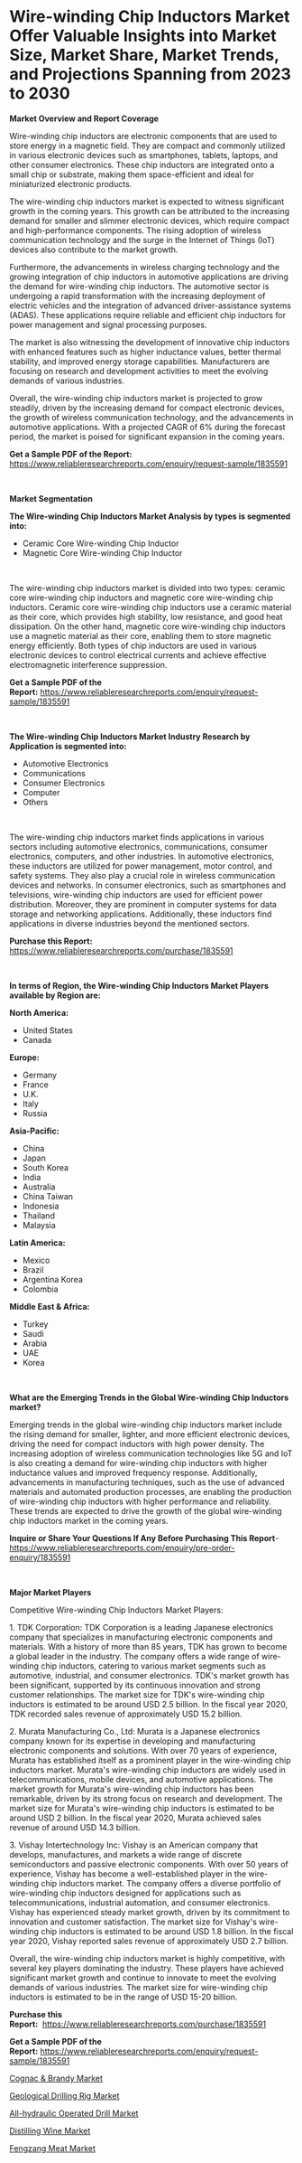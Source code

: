 <p><h1>Wire-winding Chip Inductors Market Offer Valuable Insights into Market Size, Market Share, Market Trends, and Projections Spanning from 2023 to 2030</h1></p><p><strong>Market Overview and Report Coverage</strong></p>
<p><p>Wire-winding chip inductors are electronic components that are used to store energy in a magnetic field. They are compact and commonly utilized in various electronic devices such as smartphones, tablets, laptops, and other consumer electronics. These chip inductors are integrated onto a small chip or substrate, making them space-efficient and ideal for miniaturized electronic products.</p><p>The wire-winding chip inductors market is expected to witness significant growth in the coming years. This growth can be attributed to the increasing demand for smaller and slimmer electronic devices, which require compact and high-performance components. The rising adoption of wireless communication technology and the surge in the Internet of Things (IoT) devices also contribute to the market growth.</p><p>Furthermore, the advancements in wireless charging technology and the growing integration of chip inductors in automotive applications are driving the demand for wire-winding chip inductors. The automotive sector is undergoing a rapid transformation with the increasing deployment of electric vehicles and the integration of advanced driver-assistance systems (ADAS). These applications require reliable and efficient chip inductors for power management and signal processing purposes.</p><p>The market is also witnessing the development of innovative chip inductors with enhanced features such as higher inductance values, better thermal stability, and improved energy storage capabilities. Manufacturers are focusing on research and development activities to meet the evolving demands of various industries.</p><p>Overall, the wire-winding chip inductors market is projected to grow steadily, driven by the increasing demand for compact electronic devices, the growth of wireless communication technology, and the advancements in automotive applications. With a projected CAGR of 6% during the forecast period, the market is poised for significant expansion in the coming years.</p></p>
<p><strong>Get a Sample PDF of the Report:</strong> <a href="https://www.reliableresearchreports.com/enquiry/request-sample/1835591">https://www.reliableresearchreports.com/enquiry/request-sample/1835591</a></p>
<p>&nbsp;</p>
<p><strong>Market Segmentation</strong></p>
<p><strong>The Wire-winding Chip Inductors Market Analysis by types is segmented into:</strong></p>
<p><ul><li>Ceramic Core Wire-winding Chip Inductor</li><li>Magnetic Core Wire-winding Chip Inductor</li></ul></p>
<p>&nbsp;</p>
<p><p>The wire-winding chip inductors market is divided into two types: ceramic core wire-winding chip inductors and magnetic core wire-winding chip inductors. Ceramic core wire-winding chip inductors use a ceramic material as their core, which provides high stability, low resistance, and good heat dissipation. On the other hand, magnetic core wire-winding chip inductors use a magnetic material as their core, enabling them to store magnetic energy efficiently. Both types of chip inductors are used in various electronic devices to control electrical currents and achieve effective electromagnetic interference suppression.</p></p>
<p><strong>Get a Sample PDF of the Report:</strong>&nbsp;<a href="https://www.reliableresearchreports.com/enquiry/request-sample/1835591">https://www.reliableresearchreports.com/enquiry/request-sample/1835591</a></p>
<p>&nbsp;</p>
<p><strong>The Wire-winding Chip Inductors Market Industry Research by Application is segmented into:</strong></p>
<p><ul><li>Automotive Electronics</li><li>Communications</li><li>Consumer Electronics</li><li>Computer</li><li>Others</li></ul></p>
<p>&nbsp;</p>
<p><p>The wire-winding chip inductors market finds applications in various sectors including automotive electronics, communications, consumer electronics, computers, and other industries. In automotive electronics, these inductors are utilized for power management, motor control, and safety systems. They also play a crucial role in wireless communication devices and networks. In consumer electronics, such as smartphones and televisions, wire-winding chip inductors are used for efficient power distribution. Moreover, they are prominent in computer systems for data storage and networking applications. Additionally, these inductors find applications in diverse industries beyond the mentioned sectors.</p></p>
<p><strong>Purchase this Report:</strong>&nbsp; <a href="https://www.reliableresearchreports.com/purchase/1835591">https://www.reliableresearchreports.com/purchase/1835591</a></p>
<p>&nbsp;</p>
<p><strong>In terms of Region, the Wire-winding Chip Inductors Market Players available by Region are:</strong></p>
<p>
    <p> <strong> North America: </strong>
        <ul>
            <li>United States</li>
            <li>Canada</li>
        </ul>
        </p> 
    <p> <strong> Europe: </strong>
        <ul>
            <li>Germany</li>
            <li>France</li>
            <li>U.K.</li>
            <li>Italy</li>
            <li>Russia</li>
        </ul>
        </p> 
    <p> <strong> Asia-Pacific: </strong>
        <ul>
            <li>China</li>
            <li>Japan</li>
            <li>South Korea</li>
            <li>India</li>
            <li>Australia</li>
            <li>China Taiwan</li>
            <li>Indonesia</li>
            <li>Thailand</li>
            <li>Malaysia</li>
        </ul>
        </p> 
    <p> <strong> Latin America: </strong>
        <ul>
            <li>Mexico</li>
            <li>Brazil</li>
            <li>Argentina Korea</li>
            <li>Colombia</li>
        </ul>
        </p> 
    <p> <strong> Middle East & Africa: </strong>
        <ul>
            <li>Turkey</li>
            <li>Saudi</li>
            <li>Arabia</li>
            <li>UAE</li>
            <li>Korea</li>
        </ul>
    </p>
    </p>
<p>&nbsp;</p>
<p><strong>What are the Emerging Trends in the Global Wire-winding Chip Inductors market?</strong></p>
<p><p>Emerging trends in the global wire-winding chip inductors market include the rising demand for smaller, lighter, and more efficient electronic devices, driving the need for compact inductors with high power density. The increasing adoption of wireless communication technologies like 5G and IoT is also creating a demand for wire-winding chip inductors with higher inductance values and improved frequency response. Additionally, advancements in manufacturing techniques, such as the use of advanced materials and automated production processes, are enabling the production of wire-winding chip inductors with higher performance and reliability. These trends are expected to drive the growth of the global wire-winding chip inductors market in the coming years.</p></p>
<p><strong>Inquire or Share Your Questions If Any Before Purchasing This Report</strong>- <a href="https://www.reliableresearchreports.com/enquiry/pre-order-enquiry/1835591">https://www.reliableresearchreports.com/enquiry/pre-order-enquiry/1835591</a></p>
<p>&nbsp;</p>
<p><strong>Major Market Players</strong></p>
<p><p>Competitive Wire-winding Chip Inductors Market Players:</p><p>1. TDK Corporation: TDK Corporation is a leading Japanese electronics company that specializes in manufacturing electronic components and materials. With a history of more than 85 years, TDK has grown to become a global leader in the industry. The company offers a wide range of wire-winding chip inductors, catering to various market segments such as automotive, industrial, and consumer electronics. TDK's market growth has been significant, supported by its continuous innovation and strong customer relationships. The market size for TDK's wire-winding chip inductors is estimated to be around USD 2.5 billion. In the fiscal year 2020, TDK recorded sales revenue of approximately USD 15.2 billion.</p><p>2. Murata Manufacturing Co., Ltd: Murata is a Japanese electronics company known for its expertise in developing and manufacturing electronic components and solutions. With over 70 years of experience, Murata has established itself as a prominent player in the wire-winding chip inductors market. Murata's wire-winding chip inductors are widely used in telecommunications, mobile devices, and automotive applications. The market growth for Murata's wire-winding chip inductors has been remarkable, driven by its strong focus on research and development. The market size for Murata's wire-winding chip inductors is estimated to be around USD 2 billion. In the fiscal year 2020, Murata achieved sales revenue of around USD 14.3 billion.</p><p>3. Vishay Intertechnology Inc: Vishay is an American company that develops, manufactures, and markets a wide range of discrete semiconductors and passive electronic components. With over 50 years of experience, Vishay has become a well-established player in the wire-winding chip inductors market. The company offers a diverse portfolio of wire-winding chip inductors designed for applications such as telecommunications, industrial automation, and consumer electronics. Vishay has experienced steady market growth, driven by its commitment to innovation and customer satisfaction. The market size for Vishay's wire-winding chip inductors is estimated to be around USD 1.8 billion. In the fiscal year 2020, Vishay reported sales revenue of approximately USD 2.7 billion.</p><p>Overall, the wire-winding chip inductors market is highly competitive, with several key players dominating the industry. These players have achieved significant market growth and continue to innovate to meet the evolving demands of various industries. The market size for wire-winding chip inductors is estimated to be in the range of USD 15-20 billion.</p></p>
<p><strong>Purchase this Report:</strong>&nbsp;&nbsp;<a href="https://www.reliableresearchreports.com/purchase/1835591">https://www.reliableresearchreports.com/purchase/1835591</a></p>
<p></p>
<p><strong>Get a Sample PDF of the Report:</strong>&nbsp;<a href="https://www.reliableresearchreports.com/enquiry/request-sample/1835591">https://www.reliableresearchreports.com/enquiry/request-sample/1835591</a></p>
<p><p><a href="https://www.linkedin.com/pulse/cognac-amp-brandy-market-insights-players-forecast-till-2030/">Cognac & Brandy Market</a></p><p><a href="https://medium.com/@vallieemard78/geological-drilling-rig-market-size-cagr-trends-2024-2030-0e02f3050895">Geological Drilling Rig Market</a></p><p><a href="https://medium.com/@marcoshoppe2023/all-hydraulic-operated-drill-market-report-reveals-the-latest-trends-and-growth-opportunities-of-dea2b10d4891">All-hydraulic Operated Drill Market</a></p><p><a href="https://www.linkedin.com/pulse/decoding-distilling-wine-market-deep-dive-latest-trends/">Distilling Wine Market</a></p><p><a href="https://www.linkedin.com/pulse/decoding-fengzang-meat-market-deep-dive-latest-trends/">Fengzang Meat Market</a></p></p>